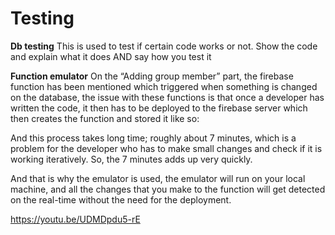 # Testing #
**Db testing**
This is used to test if certain code works or not. Show the code and explain what it does AND say how you test it

**Function emulator**
On the “Adding group member” part, the firebase function has been mentioned  which triggered when something is changed on the database, the issue with these functions is that once a developer has written the code, it then has to be deployed to the firebase server which then creates the function and stored it like so:

And this process takes long time; roughly about 7 minutes, which is a problem for the developer who has to make small changes and check if it is working iteratively. So, the 7 minutes adds up very quickly.

And that is why the emulator is used, the emulator will run on your local machine, and all the changes that you make to the function will get detected on the real-time without the need for the deployment.

https://youtu.be/UDMDpdu5-rE

